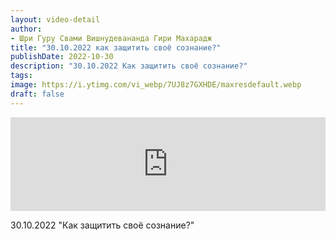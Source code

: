 ```yaml
---
layout: video-detail
author:
- Шри Гуру Свами Вишнудевананда Гири Махарадж
title: "30.10.2022 как защитить своё сознание?"
publishDate: 2022-10-30
description: "30.10.2022 Как защитить своё сознание?"
tags: 
image: https://i.ytimg.com/vi_webp/7UJ8z7GXHDE/maxresdefault.webp
draft: false
---
```


<iframe width="100%" src="https://www.youtube.com/embed/7UJ8z7GXHDE" frameborder="0" allowfullscreen=""></iframe> 

 30.10.2022 "Как защитить своё сознание?"

  

 